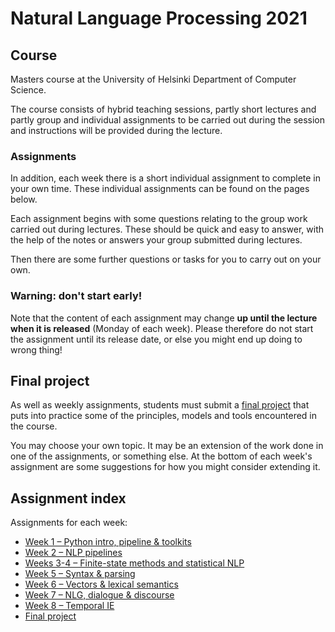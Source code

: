 # Natural Language Processing 2021

## Course

Masters course at the University of Helsinki
Department of Computer Science.

The course consists of hybrid teaching sessions, partly
short lectures and partly group and individual assignments
to be carried out during the session and instructions
will be provided during the lecture.

### Assignments

In addition, each week there is a short individual assignment
to complete in your own time. These individual assignments
can be found on the pages below.

Each assignment begins with some questions relating to the
group work carried out during lectures. These should be
quick and easy to answer, with the help of the notes or answers
your group submitted during lectures.

Then there are some further questions or tasks for you to carry
out on your own.

### Warning: don't start early!

Note that the content of each assignment may change
**up until the lecture when it is released** (Monday of each week).
Please therefore do not start the assignment until its
release date, or else you might end up doing to wrong thing!

## Final project

As well as weekly assignments, students must submit a
[final project](final_project/)
that puts into practice some of the principles,
models and tools encountered in the course.

You may choose your own topic. It may be an extension of
the work done in one of the assignments, or something else.
At the bottom of each week's assignment are some suggestions
for how you might consider extending it.

## Assignment index

Assignments for each week:
 - [Week 1 – Python intro, pipeline & toolkits](week1/)
 - [Week 2 – NLP pipelines](week2/)
 - [Weeks 3-4 – Finite-state methods and statistical NLP](week34/)
 - [Week 5 – Syntax & parsing](week5/)
 - [Week 6 – Vectors & lexical semantics](week6/)
 - [Week 7 – NLG, dialogue & discourse](week7/)
 - [Week 8 – Temporal IE](week8/)
 - [Final project](final_project/)
